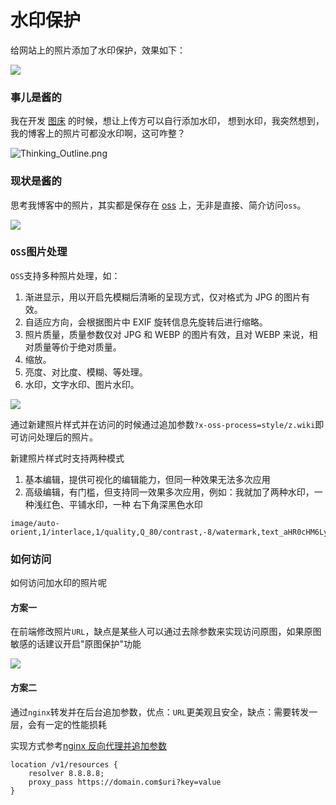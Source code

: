 # 水印保护

给网站上的照片添加了水印保护，效果如下：

![](https://fudongdong-statics.oss-cn-beijing.aliyuncs.com/images/20220520/33b6d65f4c6c48ffacea4ecae0eacc52.png?x-oss-process=style/z.wiki)

### 事儿是酱的

我在开发 [图床](https://tuchuang.z.wiki/misc/tuchuang.html) 的时候，想让上传方可以自行添加水印，
想到水印，我突然想到，我的博客上的照片可都没水印啊，这可咋整？

![Thinking_Outline.png](https://fudongdong-statics.oss-cn-beijing.aliyuncs.com/images/20220520/b35f5032e53f457b88dc0ae9440c8785.png?x-oss-process=style/z.wiki)


### 现状是酱的

思考我博客中的照片，其实都是保存在 [oss](https://oss.console.aliyun.com/) 上，无非是直接、简介访问`oss`。


![](https://fudongdong-statics.oss-cn-beijing.aliyuncs.com/autoupload/2022-05-20/d467f33b231548c7bf788b712b2b0ceb.oss-%E6%B0%B4%E5%8D%B0.drawio.svg)

### `OSS`图片处理

`OSS`支持多种照片处理，如：

1. 渐进显示，用以开启先模糊后清晰的呈现方式，仅对格式为 JPG 的图片有效。
2. 自适应方向，会根据图片中 EXIF 旋转信息先旋转后进行缩略。
3. 照片质量，质量参数仅对 JPG 和 WEBP 的图片有效，且对 WEBP 来说，相对质量等价于绝对质量。
4. 缩放。
5. 亮度、对比度、模糊、等处理。
6. 水印，文字水印、图片水印。

![](https://fudongdong-statics.oss-cn-beijing.aliyuncs.com/images/20220521/d320f219fcbe43b5b757e3b69c568252.png?x-oss-process=style/z.wiki)

通过新建照片样式并在访问的时候通过追加参数`?x-oss-process=style/z.wiki`即可访问处理后的照片。

新建照片样式时支持两种模式

1. 基本编辑，提供可视化的编辑能力，但同一种效果无法多次应用
2. 高级编辑，有门槛，但支持同一效果多次应用，例如：我就加了两种水印，一种浅红色、平铺水印，一种 右下角深黑色水印

```
image/auto-orient,1/interlace,1/quality,Q_80/contrast,-8/watermark,text_aHR0cHM6Ly96Lndpa2k,color_fd0303,size_35,rotate_45,fill_1,g_center,t_4,x_100,y_50/watermark,text_aHR0cHM6Ly96Lndpa2k,color_0c0c0c,size_25,g_se,x_20,y_20
```

### 如何访问

如何访问加水印的照片呢

#### 方案一

在前端修改照片`URL`，缺点是某些人可以通过去除参数来实现访问原图，如果原图敏感的话建议开启"原图保护"功能

![](https://fudongdong-statics.oss-cn-beijing.aliyuncs.com/images/20220521/8ff226ff3ef74941a7c361273cc6c284.png?x-oss-process=style/z.wiki)

#### 方案二

通过`nginx`转发并在后台追加参数，优点：`URL`更美观且安全，缺点：需要转发一层，会有一定的性能损耗

实现方式参考[nginx 反向代理并追加参数](https://snippets.z.wiki/#!./snippets/nginx/proxy/)

```nginx
location /v1/resources {
    resolver 8.8.8.8;
    proxy_pass https://domain.com$uri?key=value
}
```


<TheEnd />
